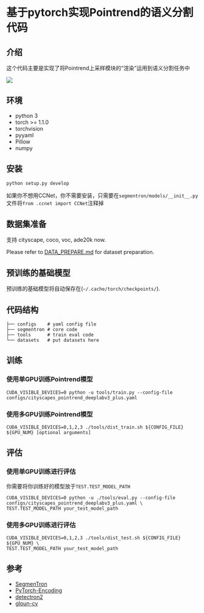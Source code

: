 # 基于pytorch实现Pointrend的语义分割代码
## 介绍
这个代码主要是实现了将Pointrend上采样模块的“渲染”运用到语义分割任务中

![](docs/images/demo.png)

## 环境
- python 3
- torch >= 1.1.0
- torchvision
- pyyaml
- Pillow
- numpy

## 安装
```
python setup.py develop
```
如果你不想用CCNet，你不需要安装，只需要在```segmentron/models/__init__.py```文件将```from .ccnet import CCNet```注释掉

## 数据集准备
支持 cityscape, coco, voc, ade20k now.

Please refer to [DATA_PREPARE.md](docs/DATA_PREPARE.md) for dataset preparation.

## 预训练的基础模型

预训练的基础模型将自动保存在(```~/.cache/torch/checkpoints/```).

## 代码结构
```
├── configs    # yaml config file
├── segmentron # core code
├── tools      # train eval code
└── datasets   # put datasets here 
```

## 训练
### 使用单GPU训练Pointrend模型
```
CUDA_VISIBLE_DEVICES=0 python -u tools/train.py --config-file configs/cityscapes_pointrend_deeplabv3_plus.yaml
```
### 使用多GPU训练Pointrend模型
```
CUDA_VISIBLE_DEVICES=0,1,2,3 ./tools/dist_train.sh ${CONFIG_FILE} ${GPU_NUM} [optional arguments]
```

## 评估
### 使用单GPU训练进行评估
你需要将你训练好的模型放于```TEST.TEST_MODEL_PATH```
```
CUDA_VISIBLE_DEVICES=0 python -u ./tools/eval.py --config-file configs/cityscapes_pointrend_deeplabv3_plus.yaml \
TEST.TEST_MODEL_PATH your_test_model_path

```
### 使用多GPU训练进行评估
```
CUDA_VISIBLE_DEVICES=0,1,2,3 ./tools/dist_test.sh ${CONFIG_FILE} ${GPU_NUM} \
TEST.TEST_MODEL_PATH your_test_model_path
```

## 参考
- [SegmenTron](https://github.com/LikeLy-Journey/SegmenTron)
- [PyTorch-Encoding](https://github.com/zhanghang1989/PyTorch-Encoding)
- [detectron2](https://github.com/facebookresearch/detectron2)
- [gloun-cv](https://github.com/dmlc/gluon-cv)
